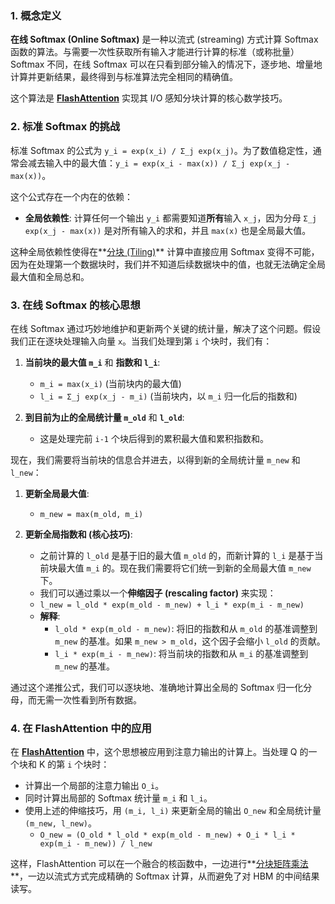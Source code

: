 ### 1. 概念定义

**在线 Softmax (Online Softmax)** 是一种以流式 (streaming) 方式计算 Softmax 函数的算法。与需要一次性获取所有输入才能进行计算的标准（或称批量）Softmax 不同，在线 Softmax 可以在只看到部分输入的情况下，逐步地、增量地计算并更新结果，最终得到与标准算法完全相同的精确值。

这个算法是 **[FlashAttention](./Lecture5-FlashAttention.md)** 实现其 I/O 感知分块计算的核心数学技巧。

### 2. 标准 Softmax 的挑战

标准 Softmax 的公式为 `y_i = exp(x_i) / Σ_j exp(x_j)`。为了数值稳定性，通常会减去输入中的最大值：`y_i = exp(x_i - max(x)) / Σ_j exp(x_j - max(x))`。

这个公式存在一个内在的依赖：
- **全局依赖性**: 计算任何一个输出 `y_i` 都需要知道**所有**输入 `x_j`，因为分母 `Σ_j exp(x_j - max(x))` 是对所有输入的求和，并且 `max(x)` 也是全局最大值。

这种全局依赖性使得在**[分块 (Tiling)](./Lecture5-Tiling.md)** 计算中直接应用 Softmax 变得不可能，因为在处理第一个数据块时，我们并不知道后续数据块中的值，也就无法确定全局最大值和全局总和。

### 3. 在线 Softmax 的核心思想

在线 Softmax 通过巧妙地维护和更新两个关键的统计量，解决了这个问题。假设我们正在逐块处理输入向量 `x`。当我们处理到第 `i` 个块时，我们有：

1.  **当前块的最大值 `m_i`** 和 **指数和 `l_i`**:
    - `m_i = max(x_i)` (当前块内的最大值)
    - `l_i = Σ_j exp(x_j - m_i)` (当前块内，以 `m_i` 归一化后的指数和)

2.  **到目前为止的全局统计量 `m_old`** 和 **`l_old`**:
    - 这是处理完前 `i-1` 个块后得到的累积最大值和累积指数和。

现在，我们需要将当前块的信息合并进去，以得到新的全局统计量 `m_new` 和 `l_new`：

1.  **更新全局最大值**:
    - `m_new = max(m_old, m_i)`

2.  **更新全局指数和 (核心技巧)**:
    - 之前计算的 `l_old` 是基于旧的最大值 `m_old` 的，而新计算的 `l_i` 是基于当前块最大值 `m_i` 的。现在我们需要将它们统一到新的全局最大值 `m_new` 下。
    - 我们可以通过乘以一个**伸缩因子 (rescaling factor)** 来实现：
    - `l_new = l_old * exp(m_old - m_new) + l_i * exp(m_i - m_new)`
    - **解释**:
        - `l_old * exp(m_old - m_new)`: 将旧的指数和从 `m_old` 的基准调整到 `m_new` 的基准。如果 `m_new > m_old`，这个因子会缩小 `l_old` 的贡献。
        - `l_i * exp(m_i - m_new)`: 将当前块的指数和从 `m_i` 的基准调整到 `m_new` 的基准。

通过这个递推公式，我们可以逐块地、准确地计算出全局的 Softmax 归一化分母，而无需一次性看到所有数据。

### 4. 在 FlashAttention 中的应用

在 **[FlashAttention](./Lecture5-FlashAttention.md)** 中，这个思想被应用到注意力输出的计算上。当处理 Q 的一个块和 K 的第 `i` 个块时：

- 计算出一个局部的注意力输出 `O_i`。
- 同时计算出局部的 Softmax 统计量 `m_i` 和 `l_i`。
- 使用上述的伸缩技巧，用 `(m_i, l_i)` 来更新全局的输出 `O_new` 和全局统计量 `(m_new, l_new)`。
    - `O_new = (O_old * l_old * exp(m_old - m_new) + O_i * l_i * exp(m_i - m_new)) / l_new`

这样，FlashAttention 可以在一个融合的核函数中，一边进行**[分块矩阵乘法](./Lecture5-Tiled-Matrix-Multiplication-Algorithm.md)**，一边以流式方式完成精确的 Softmax 计算，从而避免了对 HBM 的中间结果读写。